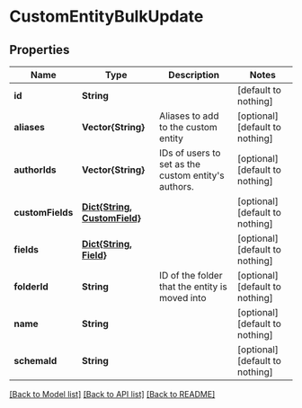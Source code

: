 # CustomEntityBulkUpdate


## Properties
Name | Type | Description | Notes
------------ | ------------- | ------------- | -------------
**id** | **String** |  | [default to nothing]
**aliases** | **Vector{String}** | Aliases to add to the custom entity | [optional] [default to nothing]
**authorIds** | **Vector{String}** | IDs of users to set as the custom entity&#39;s authors. | [optional] [default to nothing]
**customFields** | [**Dict{String, CustomField}**](CustomField.md) |  | [optional] [default to nothing]
**fields** | [**Dict{String, Field}**](Field.md) |  | [optional] [default to nothing]
**folderId** | **String** | ID of the folder that the entity is moved into | [optional] [default to nothing]
**name** | **String** |  | [optional] [default to nothing]
**schemaId** | **String** |  | [optional] [default to nothing]


[[Back to Model list]](../README.md#models) [[Back to API list]](../README.md#api-endpoints) [[Back to README]](../README.md)


